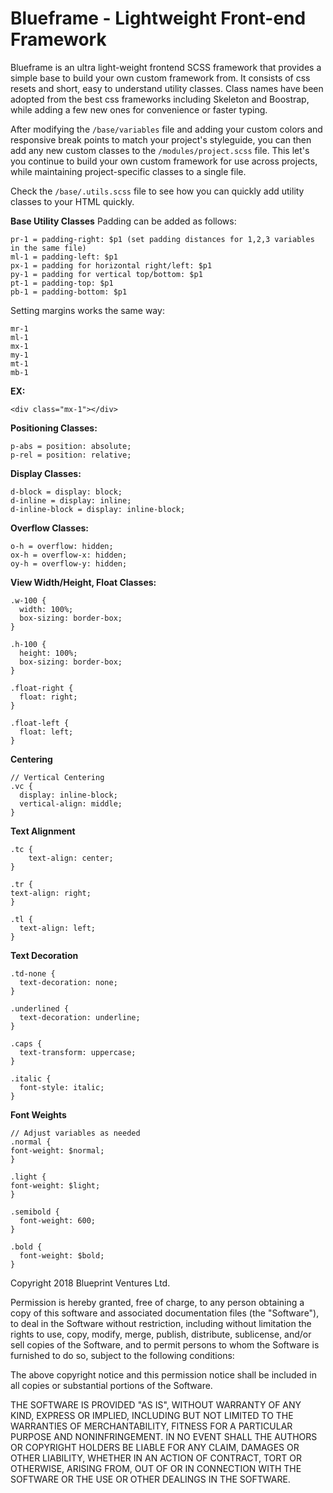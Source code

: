 # Blueframe - Lightweight Front-end Framework

Blueframe is an ultra light-weight frontend SCSS framework that provides a simple base to build your own custom framework from. It consists of css resets and short, easy to understand utility classes. Class names have been adopted from the best css frameworks including Skeleton and Boostrap, while adding a few new ones for convenience or faster typing.

After modifying the `/base/variables` file and adding your custom colors and responsive break points to match your project's styleguide, you can then add any new custom classes to the `/modules/project.scss` file. This let's you continue to build your own custom framework for use across projects, while maintaining project-specific classes to a single file.


Check the `/base/.utils.scss` file to see how you can quickly add utility classes to your HTML quickly.

**Base Utility Classes**
Padding can be added as follows:
```
pr-1 = padding-right: $p1 (set padding distances for 1,2,3 variables in the same file)
ml-1 = padding-left: $p1
px-1 = padding for horizontal right/left: $p1
py-1 = padding for vertical top/bottom: $p1
pt-1 = padding-top: $p1
pb-1 = padding-bottom: $p1
```

Setting margins works the same way:
```
mr-1
ml-1
mx-1
my-1
mt-1
mb-1
```

**EX:**
```
<div class="mx-1"></div>
```

**Positioning Classes:**
```
p-abs = position: absolute;
p-rel = position: relative;
```

**Display Classes:**
```
d-block = display: block;
d-inline = display: inline;
d-inline-block = display: inline-block;
```

**Overflow Classes:**
```
o-h = overflow: hidden;
ox-h = overflow-x: hidden;
oy-h = overflow-y: hidden;
```

**View Width/Height, Float Classes:**
```
.w-100 {
  width: 100%;
  box-sizing: border-box;
}

.h-100 {
  height: 100%;
  box-sizing: border-box;
}

.float-right {
  float: right;
}

.float-left {
  float: left;
}
```
**Centering**
```
// Vertical Centering
.vc {
  display: inline-block;
  vertical-align: middle;
}
```
**Text Alignment**
```
.tc {
	text-align: center;
}

.tr {
text-align: right;
}

.tl {
  text-align: left;
}
```
**Text Decoration**
```
.td-none {
  text-decoration: none;
}

.underlined {
  text-decoration: underline;
}

.caps {
  text-transform: uppercase;
}

.italic {
  font-style: italic;
}
```

**Font Weights**
```
// Adjust variables as needed
.normal {
font-weight: $normal;
}

.light {
font-weight: $light;
}

.semibold {
  font-weight: 600;
}

.bold {
  font-weight: $bold;
}
```

Copyright 2018 Blueprint Ventures Ltd.

Permission is hereby granted, free of charge, to any person obtaining a copy
of this software and associated documentation files (the "Software"), to deal
in the Software without restriction, including without limitation the rights
to use, copy, modify, merge, publish, distribute, sublicense, and/or sell
copies of the Software, and to permit persons to whom the Software is
furnished to do so, subject to the following conditions:

The above copyright notice and this permission notice shall be included in all
copies or substantial portions of the Software.

THE SOFTWARE IS PROVIDED "AS IS", WITHOUT WARRANTY OF ANY KIND, EXPRESS OR
IMPLIED, INCLUDING BUT NOT LIMITED TO THE WARRANTIES OF MERCHANTABILITY,
FITNESS FOR A PARTICULAR PURPOSE AND NONINFRINGEMENT. IN NO EVENT SHALL THE
AUTHORS OR COPYRIGHT HOLDERS BE LIABLE FOR ANY CLAIM, DAMAGES OR OTHER
LIABILITY, WHETHER IN AN ACTION OF CONTRACT, TORT OR OTHERWISE, ARISING FROM,
OUT OF OR IN CONNECTION WITH THE SOFTWARE OR THE USE OR OTHER DEALINGS IN THE
SOFTWARE.
